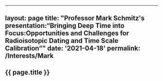 
---
layout: page
title: "Professor Mark Schmitz's presentation:“Bringing Deep Time into Focus:Opportunities and Challenges for Radioisotopic Dating and Time Scale Calibration”"
date: '2021-04-18'
permalink: /Interests/Mark
---

## {{ page.title }}

